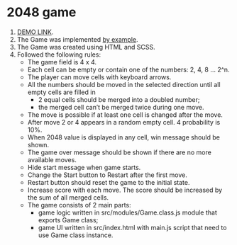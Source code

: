 # 2048 game
1. [DEMO LINK](https://dariafesiun.github.io/2048_game/).
2. The Game was implemented [by example](https://play2048.co/).
3. The Game was created using HTML and SCSS.
4. Followed the following rules:
   - The game field is 4 x 4.
   - Each cell can be empty or contain one of the numbers: 2, 4, 8 ... 2^n.
   - The player can move cells with keyboard arrows.
   - All the numbers should be moved in the selected direction until all empty cells are filled in
     - 2 equal cells should be merged into a doubled number;
     - the merged cell can’t be merged twice during one move.
   - The move is possible if at least one cell is changed after the move.
   - After move 2 or 4 appears in a random empty cell. 4 probability is 10%.
   - When 2048 value is displayed in any cell, win message should be shown.
   - The game over message should be shown if there are no more available moves.
   - Hide start message when game starts.
   - Change the Start button to Restart after the first move.
   - Restart button should reset the game to the initial state.
   - Increase score with each move. The score should be increased by the sum of all merged cells.
   - The game consists of 2 main parts:
     - game logic written in src/modules/Game.class.js module that exports Game class;
     - game UI written in src/index.html with main.js script that need to use Game class instance.
